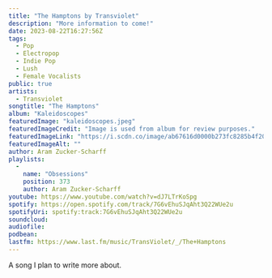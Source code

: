 ```yaml
---
title: "The Hamptons by Transviolet"
description: "More information to come!"
date: 2023-08-22T16:27:56Z
tags:
  - Pop
  - Electropop
  - Indie Pop
  - Lush
  - Female Vocalists
public: true
artists:
  - Transviolet
songtitle: "The Hamptons"
album: "Kaleidoscopes"
featuredImage: "kaleidoscopes.jpeg"
featuredImageCredit: "Image is used from album for review purposes."
featuredImageLink: "https://i.scdn.co/image/ab67616d0000b273fc8285b4f20f2636a27464bd"
featuredImageAlt: ""
author: Aram Zucker-Scharff
playlists:
  -
    name: "Obsessions"
    position: 373
    author: Aram Zucker-Scharff
youtube: https://www.youtube.com/watch?v=dJ7LTrKoSpg
spotify: https://open.spotify.com/track/7G6vEhuSJqAht3Q22WUe2u
spotifyUri: spotify:track:7G6vEhuSJqAht3Q22WUe2u
soundcloud:
audiofile:
podbean:
lastfm: https://www.last.fm/music/TransViolet/_/The+Hamptons
---
```


A song I plan to write more about.
		